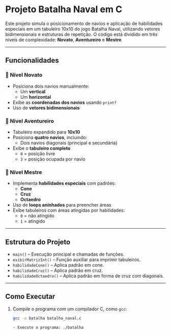 # Projeto Batalha Naval em C

Este projeto simula o posicionamento de navios e aplicação de habilidades especiais em um tabuleiro 10x10 do jogo Batalha Naval, utilizando vetores bidimensionais e estruturas de repetição. O código está dividido em três níveis de complexidade: **Novato**, **Aventureiro** e **Mestre**.

---

## Funcionalidades

### 🏅 Nível Novato
- Posiciona dois navios manualmente:
  - Um **vertical**
  - Um **horizontal**
- Exibe as **coordenadas dos navios** usando `printf`
- Uso de **vetores bidimensionais**

### 🏅 Nível Aventureiro
- Tabuleiro expandido para **10x10**
- Posiciona **quatro navios**, incluindo:
  - Dois navios diagonais (principal e secundária)
- Exibe o **tabuleiro completo**
  - `0` = posição livre
  - `3` = posição ocupada por navio

### 🏅 Nível Mestre
- Implementa **habilidades especiais** com padrões:
  - **Cone**
  - **Cruz**
  - **Octaedro**
- Uso de **loops aninhados** para preencher áreas
- Exibe tabuleiros com áreas atingidas por habilidades:
  - `0` = não atingido
  - `1` = atingido

---

## Estrutura do Projeto

- `main()` – Execução principal e chamadas de funções.
- `exibirMatrizInt()` – Função auxiliar para imprimir tabuleiros.
- `habilidadeCone()` – Aplica padrão em cone.
- `habilidadeCruz()` – Aplica padrão em cruz.
- `habilidadeOctaedro()` – Aplica padrão em forma de cruz com diagonais.

---

## Como Executar

1. Compile o programa com um compilador C, como `gcc`:
   ```bash
   gcc -o batalha batalha_naval.c

   - Execute o programa: ./batalha
   
